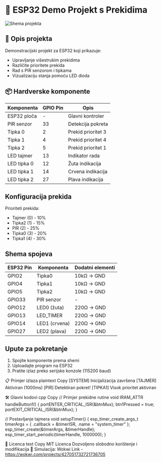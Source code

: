 # 🚀 ESP32 Demo Projekt s Prekidima

![Shema projekta](https://thumbs.wokwi.com/projects/427051732721736705/thumbnail.jpg?tile&t=1743622816033)

## 📝 Opis projekta
Demonstracijski projekt za ESP32 koji prikazuje:
- Upravljanje višestrukim prekidima
- Različite prioritete prekida
- Rad s PIR senzorom i tipkama
- Vizualizaciju stanja pomoću LED dioda

## 📦 Hardverske komponente
| Komponenta       | GPIO Pin | Opis                |
|------------------|----------|---------------------|
| ESP32 ploča      | -        | Glavni kontroler    |
| PIR senzor       | 33       | Detekcija pokreta   |
| Tipka 0          | 2        | Prekid prioritet 3  |
| Tipka 1          | 4        | Prekid prioritet 4  |
| Tipka 2          | 5        | Prekid prioritet 1  |
| LED tajmer       | 13       | Indikator rada      |
| LED tipka 0      | 12       | Žuta indikacija     |
| LED tipka 1      | 14       | Crvena indikacija   |
| LED tipka 2      | 27       | Plava indikacija    |

## Konfiguracija prekida
Prioriteti prekida:
- Tajmer (0) - 10%
- Tipka2 (1) - 15% 
- PIR (2) - 25%
- Tipka0 (3) - 20%
- Tipka1 (4) - 30%

## Shema spojeva
| ESP32 Pin | Komponenta  | Dodatni elementi |
|-----------|-------------|------------------|
| GPIO2     | Tipka0      | 10kΩ → GND       |
| GPIO4     | Tipka1      | 10kΩ → GND       |
| GPIO5     | Tipka2      | 10kΩ → GND       |
| GPIO33    | PIR senzor  | -                |
| GPIO12    | LED0 (žuta) | 220Ω → GND       |
| GPIO13    | LED_TIMER   | 220Ω → GND       |
| GPIO14    | LED1 (crvena)| 220Ω → GND       |
| GPIO27    | LED2 (plava)| 220Ω → GND       |

## Upute za pokretanje
1. Spojite komponente prema shemi
2. Uploadajte program na ESP32
3. Pratite izlaz preko serijske konzole (115200 baud)

📋 Primjer izlaza
plaintext
Copy
[SYSTEM] Inicijalizacija završena
[TAJMER] Aktiviran (1000ms)
[PIR] Detektiran pokret!
[TIPKA1] Visok prioritet aktiviran

🛠️ Glavni kodovi
cpp
Copy
// Primjer prekidne rutine
void IRAM_ATTR handleButton1() {
  portENTER_CRITICAL_ISR(&btnMux);
  btn1Pressed = true;
  portEXIT_CRITICAL_ISR(&btnMux);
}

// Postavljanje tajmera
void setupTimer() {
  esp_timer_create_args_t timerArgs = {
    .callback = &timerISR,
    .name = "system_timer"
  };
  esp_timer_create(&timerArgs, &timerHandle);
  esp_timer_start_periodic(timerHandle, 1000000);
}

📜 Licenca
text
Copy
MIT Licenca
Dozvoljeno slobodno korištenje i modifikacija
🚀 Simulacija: Wokwi Link - https://wokwi.com/projects/427051732721736705
